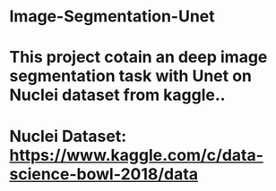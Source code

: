 # Image-Segmentation-Unet
# This project cotain an deep image segmentation task with Unet on Nuclei dataset from kaggle..

# Nuclei Dataset: https://www.kaggle.com/c/data-science-bowl-2018/data

